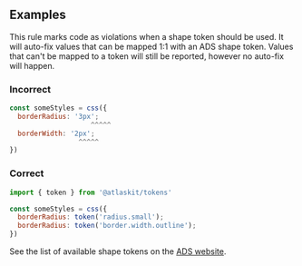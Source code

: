## Examples

This rule marks code as violations when a shape token should be used. It will auto-fix values that
can be mapped 1:1 with an ADS shape token. Values that can't be mapped to a token will still be
reported, however no auto-fix will happen.

### Incorrect

```jsx
const someStyles = css({
  borderRadius: '3px';
           			^^^^^
  borderWidth: '2px';
           		 ^^^^^
})
```

### Correct

```jsx
import { token } from '@atlaskit/tokens'

const someStyles = css({
  borderRadius: token('radius.small');
  borderRadius: token('border.width.outline');
})
```

See the list of available shape tokens on the
[ADS website](https://atlassian.design/components/tokens/all-tokens).
